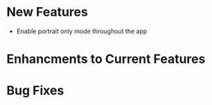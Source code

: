 # New Features
* Enable portrait only mode throughout the app


# Enhancments to Current Features


# Bug Fixes